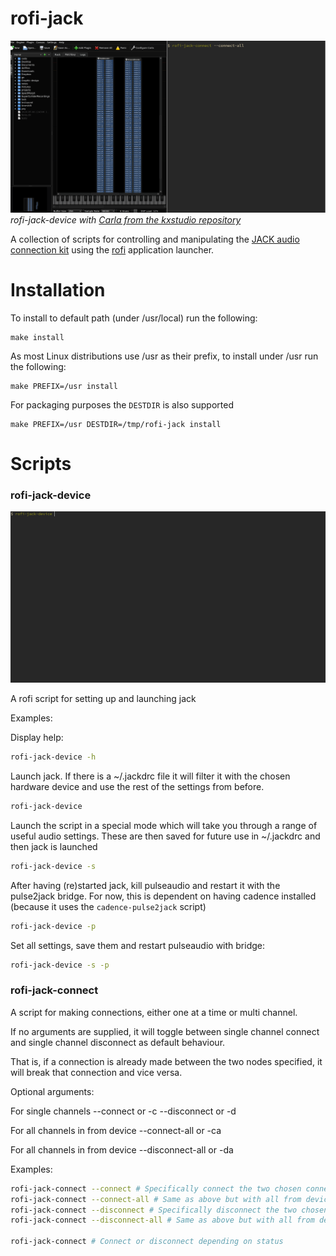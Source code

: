 # rofi-jack
![multiple connections with rofi-jack](/multiconnect.gif)
*rofi-jack-device with [Carla from the kxstudio repository](https://kx.studio/Applications)*

A collection of scripts for controlling and manipulating the [JACK audio connection kit](https://jackaudio.org/) using the [rofi](https://github.com/davatorium/rofi) application launcher.

# Installation
To install to default path (under /usr/local) run the following:
```
make install
```

As most Linux distributions use /usr as their prefix, to install under /usr
run the following:
```
make PREFIX=/usr install
```

For packaging purposes the `DESTDIR` is also supported
```
make PREFIX=/usr DESTDIR=/tmp/rofi-jack install
```

# Scripts

### rofi-jack-device

![jack device selection](/jack-device.gif)

A rofi script for setting up and launching jack

Examples:

Display help:

```bash
rofi-jack-device -h
```

Launch jack. If there is a ~/.jackdrc file it will filter it with the chosen hardware device and use the rest of the settings from before.

```bash
rofi-jack-device
```

Launch the script in a special mode which will take you through a range of useful audio settings.
These are then saved for future use in ~/.jackdrc and then jack is launched

```bash
rofi-jack-device -s
```

After having (re)started jack, kill pulseaudio and restart it with the pulse2jack bridge. For now, this is dependent on having cadence installed (because it uses the `cadence-pulse2jack` script)

```bash
rofi-jack-device -p
```
Set all settings, save them and restart pulseaudio with bridge:

```bash
rofi-jack-device -s -p
```
### rofi-jack-connect

A script for making connections, either one at a time or multi channel.

If no arguments are supplied, it will toggle between single channel connect and single channel disconnect as default behaviour.

That is, if a connection is already made between the two nodes specified, it will break that connection and vice versa.

Optional arguments:

For single channels
--connect or -c
--disconnect or -d

For all channels in from device
--connect-all or -ca

For all channels in from device
--disconnect-all or -da

Examples:
```bash
rofi-jack-connect --connect # Specifically connect the two chosen connection points
rofi-jack-connect --connect-all # Same as above but with all from device's outputs
rofi-jack-connect --disconnect # Specifically disconnect the two chosen connection points
rofi-jack-connect --disconnect-all # Same as above but with all from device's outputs

rofi-jack-connect # Connect or disconnect depending on status
```

